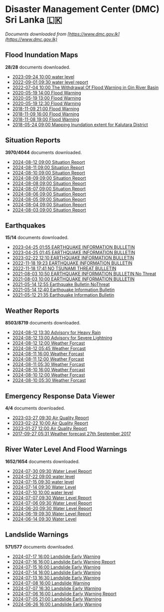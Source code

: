 # Disaster Management Center (DMC) Sri Lanka :sri_lanka:

*Documents downloaded from [https://www.dmc.gov.lk](https://www.dmc.gov.lk)*

## Flood Inundation Maps

**28/28** documents downloaded.

* [2023-09-24 10:00 water level](data/flood-inundation-maps/20230924.1000.water-level.pdf)
* [2022-09-01 09:30 water level report](data/flood-inundation-maps/20220901.0930.water-level-report.pdf)
* [2022-07-04 10:00 The Withdrawal Of Flood Warning in Gin River Basin](data/flood-inundation-maps/20220704.1000.the-withdrawal-of-flood-warning-in-gin-river-basin.pdf)
* [2020-05-19 14:00 Flood Warning](data/flood-inundation-maps/20200519.1400.flood-warning.pdf)
* [2020-05-19 13:00 Flood Warning](data/flood-inundation-maps/20200519.1300.flood-warning.pdf)
* [2020-05-19 12:30 Flood Warning](data/flood-inundation-maps/20200519.1230.flood-warning.pdf)
* [2018-11-09 21:00 Flood Warning](data/flood-inundation-maps/20181109.2100.flood-warning.PDF)
* [2018-11-09 16:00 Flood Warning](data/flood-inundation-maps/20181109.1600.flood-warning.PDF)
* [2018-11-08 19:00 Flood Warning](data/flood-inundation-maps/20181108.1900.flood-warning.PDF)
* [2018-05-24 09:00 Mapping Inundation extent for Kalutara District](data/flood-inundation-maps/20180524.0900.mapping-inundation-extent-for-kalutara-district.pdf)

## Situation Reports

**3970/4044** documents downloaded.

* [2024-08-12 09:00 Situation Report](data/situation-reports/20240812.0900.situation-report.pdf)
* [2024-08-11 09:00 Situation Report](data/situation-reports/20240811.0900.situation-report.pdf)
* [2024-08-10 09:00 Situation Report](data/situation-reports/20240810.0900.situation-report.pdf)
* [2024-08-09 09:00 Situation Report](data/situation-reports/20240809.0900.situation-report.pdf)
* [2024-08-08 09:00 Situation Report](data/situation-reports/20240808.0900.situation-report.pdf)
* [2024-08-07 09:00 Situation Report](data/situation-reports/20240807.0900.situation-report.pdf)
* [2024-08-06 09:00 Situation Report](data/situation-reports/20240806.0900.situation-report.pdf)
* [2024-08-05 09:00 Situation Report](data/situation-reports/20240805.0900.situation-report.pdf)
* [2024-08-04 09:00 Situation Report](data/situation-reports/20240804.0900.situation-report.pdf)
* [2024-08-03 09:00 Situation Report](data/situation-reports/20240803.0900.situation-report.pdf)

## Earthquakes

**15/14** documents downloaded.

* [2023-04-25 01:55 EARTHQUAKE INFORMATION BULLETIN](data/earthquakes/20230425.0155.earthquake-information-bulletin.pdf)
* [2023-04-25 01:45 EARTHQUAKE INFORMATION BULLETIN](data/earthquakes/20230425.0145.earthquake-information-bulletin.pdf)
* [2023-02-22 12:10 EARTHQUAKE INFORMATION BULLETIN](data/earthquakes/20230222.1210.earthquake-information-bulletin.pdf)
* [2022-11-18 19:23 EARTHQUAKE INFORMATION BULLETIN](data/earthquakes/20221118.1923.earthquake-information-bulletin.pdf)
* [2022-11-18 17:41 NO TSUNAMI THREAT BULLETIN](data/earthquakes/20221118.1741.no-tsunami-threat-bulletin.pdf)
* [2021-08-03 10:50 EARTHQUAKE INFORMATION BULLETIN No Threat](data/earthquakes/20210803.1050.earthquake-information-bulletin-no-threat.pdf)
* [2021-08-03 10:00 EARTHQUAKE INFORMATION BULLETIN](data/earthquakes/20210803.1000.earthquake-information-bulletin.pdf)
* [2021-05-14 12:55 Earthquake Bulletin NoThreat](data/earthquakes/20210514.1255.earthquake-bulletin-nothreat.pdf)
* [2021-05-14 12:40 Earthquake Information Bulletin](data/earthquakes/20210514.1240.earthquake-information-bulletin.pdf)
* [2021-05-12 21:35 Earthquake Information Bulletin](data/earthquakes/20210512.2135.earthquake-information-bulletin.pdf)

## Weather Reports

**8503/8719** documents downloaded.

* [2024-08-12 13:30 Advisory for Heavy Rain](data/weather-reports/20240812.1330.advisory-for-heavy-rain.pdf)
* [2024-08-12 13:00 Advisory for Severe Lightning](data/weather-reports/20240812.1300.advisory-for-severe-lightning.pdf)
* [2024-08-12 12:00 Weather Forcast](data/weather-reports/20240812.1200.weather-forcast.pdf)
* [2024-08-12 05:45 Weather Forcast](data/weather-reports/20240812.0545.weather-forcast.pdf)
* [2024-08-11 16:00 Weather Forcast](data/weather-reports/20240811.1600.weather-forcast.pdf)
* [2024-08-11 12:00 Weather Forcast](data/weather-reports/20240811.1200.weather-forcast.pdf)
* [2024-08-11 05:30 Weather Forcast](data/weather-reports/20240811.0530.weather-forcast.pdf)
* [2024-08-10 16:00 Weather Forcast](data/weather-reports/20240810.1600.weather-forcast.pdf)
* [2024-08-10 12:00 Weather Forcast](data/weather-reports/20240810.1200.weather-forcast.pdf)
* [2024-08-10 05:30 Weather Forcast](data/weather-reports/20240810.0530.weather-forcast.pdf)

## Emergency Response Data Viewer

**4/4** documents downloaded.

* [2023-03-27 09:30 Air Quality Report](data/emergency-response-data-viewer/20230327.0930.air-quality-report.pdf)
* [2023-02-22 10:00 Air Quality Report](data/emergency-response-data-viewer/20230222.1000.air-quality-report.pdf)
* [2023-01-27 12:00 Air Quality Report](data/emergency-response-data-viewer/20230127.1200.air-quality-report.pdf)
* [2017-09-27 05:31 Weather forecast 27th September 2017](data/emergency-response-data-viewer/20170927.0531.weather-forecast-27th-september-2017.pdf)

## River Water Level And Flood Warnings

**1652/1654** documents downloaded.

* [2024-07-30 09:30 Water Level Report](data/river-water-level-and-flood-warnings/20240730.0930.water-level-report.pdf)
* [2024-07-22 09:00 water level](data/river-water-level-and-flood-warnings/20240722.0900.water-level.pdf)
* [2024-07-15 09:30 water level](data/river-water-level-and-flood-warnings/20240715.0930.water-level.pdf)
* [2024-07-14 09:30 Water Level](data/river-water-level-and-flood-warnings/20240714.0930.water-level.pdf)
* [2024-07-10 10:00 water level](data/river-water-level-and-flood-warnings/20240710.1000.water-level.pdf)
* [2024-07-07 09:30 Water Level Report](data/river-water-level-and-flood-warnings/20240707.0930.water-level-report.pdf)
* [2024-07-06 09:30 Water Level Report](data/river-water-level-and-flood-warnings/20240706.0930.water-level-report.pdf)
* [2024-06-20 09:30 Water Level Report](data/river-water-level-and-flood-warnings/20240620.0930.water-level-report.pdf)
* [2024-06-19 09:30 Water Level Report](data/river-water-level-and-flood-warnings/20240619.0930.water-level-report.pdf)
* [2024-06-14 09:30 Water Level](data/river-water-level-and-flood-warnings/20240614.0930.water-level.pdf)

## Landslide Warnings

**571/577** documents downloaded.

* [2024-07-17 16:00 Landslide Early Warning](data/landslide-warnings/20240717.1600.landslide-early-warning.pdf)
* [2024-07-16 16:00 Landslide Early Warning Report](data/landslide-warnings/20240716.1600.landslide-early-warning-report.pdf)
* [2024-07-15 16:00 Landslide Early Warning](data/landslide-warnings/20240715.1600.landslide-early-warning.pdf)
* [2024-07-14 16:00 Landslide Early Warning](data/landslide-warnings/20240714.1600.landslide-early-warning.pdf)
* [2024-07-13 16:30 Landslide Early Warning](data/landslide-warnings/20240713.1630.landslide-early-warning.pdf)
* [2024-07-08 16:00 Landslide Warning](data/landslide-warnings/20240708.1600.landslide-warning.pdf)
* [2024-07-07 16:30 Landslide Early Warning](data/landslide-warnings/20240707.1630.landslide-early-warning.pdf)
* [2024-07-06 16:00 Landslide Early Warning Report](data/landslide-warnings/20240706.1600.landslide-early-warning-report.pdf)
* [2024-07-05 21:00 Landslide Early Warning](data/landslide-warnings/20240705.2100.landslide-early-warning.pdf)
* [2024-06-26 16:00 Landslide Early Warning](data/landslide-warnings/20240626.1600.landslide-early-warning.pdf)
